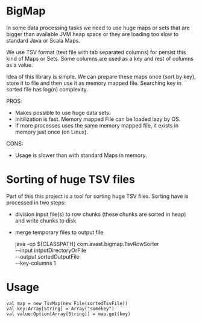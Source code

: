 BigMap
======

In some data processing tasks we need to use huge maps or sets that are bigger
than available JVM heap space or they are loading too slow to standard Java or Scala Maps.

We use TSV format (text file with tab separated columns) for persist this kind of Maps or Sets.
Some columns are used as a key and rest of columns as a value.

Idea of this library is simple. We can prepare these maps once (sort by key),
store it to file and then use it as memory mapped file.
Searching key in sorted file has log(n) complexity.

PROS:

 * Makes possible to use huge data sets.
 * Initilization is fast. Memory mapped File can be loaded lazy by OS.
 * If more processes uses the same memory mapped file, it exists in memory just once (on Linux).
 
CONS:

 * Usage is slower than with standard Maps in memory.


Sorting of huge TSV files
=========================

Part of this this project is a tool for sorting huge TSV files.
Sorting have is processed in two steps:

 * division input file(s) to row chunks (these chunks are sorted in heap) and write chunks to disk
 * merge temporary files to output file

	java -cp ${CLASSPATH} com.avast.bigmap.TsvRowSorter \
	 --input intputDirectoryOrFile \
	 --output sortedOutputFile \
	 --key-columns 1 

Usage
=====

	val map = new TsvMap(new File(sortedTsvFile))
	val key:Array[String] = Array("somekey")
	val value:Option[Array[String]] = map.get(key)

